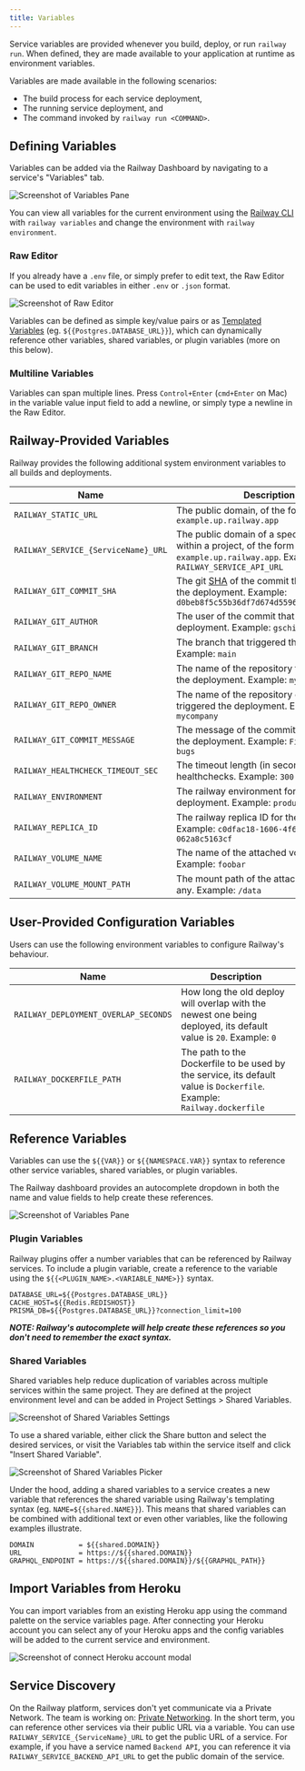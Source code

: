 ```yaml
---
title: Variables
---
```


Service variables are provided whenever you build, deploy, or run `railway run`. When
defined, they are made available to your application at runtime as environment variables.

Variables are made available in the following scenarios:
- The build process for each service deployment,
- The running service deployment, and
- The command invoked by `railway run <COMMAND>`.

## Defining Variables

Variables can be added via the Railway Dashboard by navigating to a service's "Variables" tab.

<Image src="https://res.cloudinary.com/railway/image/upload/c_scale,w_2026/v1678820924/docs/CleanShot_2023-03-14_at_12.07.44_2x_rpesxd.png"
alt="Screenshot of Variables Pane"
layout="responsive"
width={2026} height={933} quality={100} />

You can view all variables for the current environment using the [Railway CLI](/develop/cli) with
`railway variables` and change the environment with `railway environment`.

### Raw Editor

If you already have a `.env` file, or simply prefer to edit text, the Raw Editor can be used to edit variables in either `.env` or `.json` format.

<Image src="https://res.cloudinary.com/railway/image/upload/c_scale,w_2000/v1678821397/docs/CleanShot_2023-03-14_at_12.15.56_2x_ankjja.png"
alt="Screenshot of Raw Editor"
layout="responsive"
width={1954} height={1303} quality={100} />

Variables can be defined as simple key/value pairs or as [Templated Variables](#templated-variables) (eg. `${{Postgres.DATABASE_URL}}`),
which can dynamically reference other variables, shared variables, or plugin variables (more on this below).

### Multiline Variables

Variables can span multiple lines. Press `Control+Enter` (`cmd+Enter` on Mac) in the variable value input field to add a newline, or simply type a newline in the Raw Editor.

## Railway-Provided Variables

Railway provides the following additional system environment variables to all
builds and deployments.

| Name                              | Description                                                                                                                                                                                          |
|-----------------------------------|------------------------------------------------------------------------------------------------------------------------------------------------------------------------------------------------------|
| `RAILWAY_STATIC_URL`              | The public domain, of the form `example.up.railway.app`
| `RAILWAY_SERVICE_{ServiceName}_URL`              | The public domain of a specific service within a project, of the form `example.up.railway.app`. Example: `RAILWAY_SERVICE_API_URL`                                                                                                                                              |
| `RAILWAY_GIT_COMMIT_SHA`          | The git [SHA](https://docs.github.com/en/github/getting-started-with-github/github-glossary#commit) of the commit that triggered the deployment. Example: `d0beb8f5c55b36df7d674d55965a23b8d54ad69b` |
| `RAILWAY_GIT_AUTHOR`              | The user of the commit that triggered the deployment. Example: `gschier`                                                                                                                             |
| `RAILWAY_GIT_BRANCH`              | The branch that triggered the deployment. Example: `main`                                                                                                                                            |
| `RAILWAY_GIT_REPO_NAME`           | The name of the repository that triggered the deployment. Example: `myproject`                                                                                                                       |
| `RAILWAY_GIT_REPO_OWNER`          | The name of the repository owner that triggered the deployment. Example: `mycompany`                                                                                                                 |
| `RAILWAY_GIT_COMMIT_MESSAGE`      | The message of the commit that triggered the deployment. Example: `Fixed a few bugs`                                                                                                                 |
| `RAILWAY_HEALTHCHECK_TIMEOUT_SEC` | The timeout length (in seconds) of healthchecks. Example: `300`                                                                                                                                      |
| `RAILWAY_ENVIRONMENT`             | The railway environment for the deployment. Example: `production`                                                                                                                                    |
| `RAILWAY_REPLICA_ID`             | The railway replica ID for the deployment. Example: `c0dfac18-1606-4f6d-a702-062a8c5163cf`                                                                                                                                    |
| `RAILWAY_VOLUME_NAME`             | The name of the attached volume, if any. Example: `foobar`
| `RAILWAY_VOLUME_MOUNT_PATH`             | The mount path of the attached volume, if any. Example: `/data`

## User-Provided Configuration Variables

Users can use the following environment variables to configure Railway's behaviour.

| Name                                 | Description                                                                                                            |
|--------------------------------------|------------------------------------------------------------------------------------------------------------------------|
| `RAILWAY_DEPLOYMENT_OVERLAP_SECONDS` | How long the old deploy will overlap with the newest one being deployed, its default value is `20`. Example: `0`       |
| `RAILWAY_DOCKERFILE_PATH`            | The path to the Dockerfile to be used by the service, its default value is `Dockerfile`. Example: `Railway.dockerfile` |

## Reference Variables

Variables can use the `${{VAR}}` or `${{NAMESPACE.VAR}}` syntax to reference
other service variables, shared variables, or plugin variables.

The Railway dashboard provides an autocomplete dropdown in both the name and
value fields to help create these references.

<Image src="https://res.cloudinary.com/railway/image/upload/c_scale,w_2000/v1678823846/docs/CleanShot_2023-03-14_at_12.56.56_2x_mbb6hu.png"
alt="Screenshot of Variables Pane"
layout="responsive"
width={2408} height={1150} quality={100} />

### Plugin Variables

Railway plugins offer a number variables that can be referenced by Railway services. To include a plugin variable,
create a reference to the variable using the `${{<PLUGIN_NAME>.<VARIABLE_NAME>}}` syntax.

```plaintext
DATABASE_URL=${{Postgres.DATABASE_URL}}
CACHE_HOST=${{Redis.REDISHOST}}
PRISMA_DB=${{Postgres.DATABASE_URL}}?connection_limit=100
```

**_NOTE: Railway's autocomplete will help create these references so you don't need to remember the exact syntax._**

### Shared Variables

Shared variables help reduce duplication of variables across multiple services within the same project. They are
defined at the project environment level and can be added in Project Settings > Shared Variables.

<Image src="https://res.cloudinary.com/railway/image/upload/v1669678393/docs/shared-variables-settings_vchmzn.png"
alt="Screenshot of Shared Variables Settings"
layout="responsive"
width={2402} height={1388} quality={100} />

To use a shared variable, either click the Share button and select the desired services,
or visit the Variables tab within the service itself and click "Insert Shared Variable".

<Image src="https://res.cloudinary.com/railway/image/upload/v1667332192/docs/shared-variables-picker_ryjble.png"
alt="Screenshot of Shared Variables Picker"
layout="responsive"
width={1784} height={1168} quality={100} />

Under the hood, adding a shared variables to a service creates a new variable that references the shared variable using Railway's templating syntax (eg. `NAME=${{shared.NAME}}`).
This means that shared variables can be combined with additional text or even other variables, like the following examples illustrate.

```plaintext
DOMAIN           = ${{shared.DOMAIN}}
URL              = https://${{shared.DOMAIN}}
GRAPHQL_ENDPOINT = https://${{shared.DOMAIN}}/${{GRAPHQL_PATH}}
```

## Import Variables from Heroku

You can import variables from an existing Heroku app using the command palette
on the service variables page. After connecting your Heroku account you can
select any of your Heroku apps and the config variables will be added to the current service and environment.

<Image src="/images/connect-heroku-account.png"
alt="Screenshot of connect Heroku account modal"
layout="responsive"
width={521} height={404} quality={100} />

## Service Discovery

On the Railway platform, services don't yet communicate via a Private Network. The team is working on: [Private Networking](https://feedback.railway.app/feature-requests/p/internal-networking). In the short term, you can reference other services via their public URL via a variable. You can use `RAILWAY_SERVICE_{ServiceName}_URL` to get the public URL of a service. For example, if you have a service named `Backend API`, you can reference it via `RAILWAY_SERVICE_BACKEND_API_URL` to get the public domain of the service.
